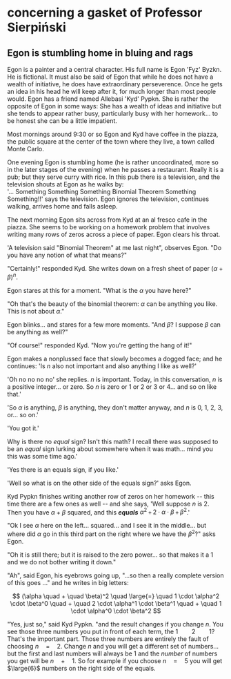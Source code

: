 # concerning a gasket of Professor Sierpiński


## Egon is stumbling home in bluing and rags


Egon is a painter and a central character. His full name is Egon 'Fyz' Byzkn.
He is fictional.
It must also be said of Egon that while he does not have a wealth of initiative,
he does have extraordinary perseverence. Once he gets an idea in his head 
he will keep after it, for much longer than most people would. Egon has a friend named 
Allebasi 'Kyd' Pypkn. She is rather the opposite
of Egon in some ways: She has a wealth of ideas and initiative but 
she tends to appear rather busy,
particularly busy with her homework... to be honest she can be a little impatient.


Most mornings around 9:30 or so Egon and Kyd have coffee in the piazza, the public square 
at the center of the town where they live, a town called Monte Carlo. 


One evening Egon is stumbling home (he is rather uncoordinated, more so in the later stages
of the evening) when he passes a restaurant. Really it is a pub; but they serve curry with 
rice. In this pub there is a television, and the television shouts at Egon as he walks by:  
'... Something Something Something Binomial Theorem Something Something!!' says the television.
Egon ignores the television, continues walking, arrives home and falls asleep.


The next morning Egon sits across from Kyd at an al fresco cafe in the piazza. 
She seems to be working on a homework problem that involves writing many rows 
of zeros across a piece of paper. Egon clears his throat.

'A television said "Binomial Theorem" at me last night", observes Egon. "Do you have any notion of what 
that means?"


"Certainly!" responded Kyd. She writes down on a fresh sheet of paper ${( \alpha  +  \beta )}^n$.


Egon stares at this for a moment. "What is the $\alpha$ you have here?"


"Oh that's the beauty of the binomial theorem: $\alpha$ can be anything you like. This is not about $\alpha$."


Egon blinks... and stares for a few more moments. "And $\beta$? I suppose $\beta$ can be anything as well?"


"Of course!" responded Kyd. "Now you're getting the hang of it!"


Egon makes a nonplussed face that slowly becomes a dogged face; and he continues: 'Is $n$ also not important
and also anything I like as well?' 


'Oh no no no no' she replies. $n$ is important. Today, in this conversation, 
$n$ is a positive integer... or zero. So $n$ is zero or 1 or 
2 or 3 or 4... and so on like that.'


'So $\alpha$ is anything, $\beta$ is anything, they don't matter anyway, and $n$ is 0, 1, 2, 3, or... so on.'


'You got it.'


Why is there no *equal* sign? Isn't this math? I recall there was supposed to 
be an *equal* sign lurking about somewhere when it was math... mind you this was some time ago.'


'Yes there is an equals sign, if you like.'


'Well so what is on the other side of the equals sign?' asks Egon. 


Kyd Pypkn finishes writing another row of zeros on her homework -- this time there 
are a few ones as well -- and she says,
'Well suppose $n$ is 2. Then you have $\alpha + \beta$ squared, and this ***equals*** 
$\alpha^2 \, + \, 2 \cdot \alpha \cdot \beta \, + \, \beta^2$.'


"Ok I see $\alpha$ here on the left... squared... and I see it in the middle... but where did $\alpha$ go 
in this third part on the right where we have the $\beta^{2}$?" asks Egon.


"Oh it is still there; but it is raised to the zero power... so that makes it a 1 and we do not bother writing it down."


"Ah", said Egon, his eyebrows going up, "...so then a really complete version of this goes ..." 
and he writes in big letters:


$$
(\alpha \quad + \quad \beta)^2 \quad \large{=} \quad 1 \cdot \alpha^2 \cdot \beta^0 \quad + \quad 2 \cdot \alpha^1 \cdot \beta^1 \quad + \quad 1 \cdot \alpha^0 \cdot \beta^2
$$


"Yes, just so," said Kyd Pypkn. "and the result changes if you change $n$. You see those three numbers you put 
in front of each term, the $1 \qquad 2 \qquad 1$? That's the important part. Those three numbers are entirely
the fault of choosing $n \quad = \quad 2$. Change $n$ and you will get a different set of numbers... but the
first and last numbers will always be $1$ and the *number* of numbers you get will be $n \quad + \quad 1$. So 
for example if you choose $n \quad = \quad 5$ you will get $\large{6}$ numbers on the right side of the equals.





